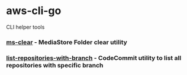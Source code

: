 # aws-cli-go
CLI helper tools

### [ms-clear](./cmd/ms-clear/README.md) - MediaStore Folder clear utility
### [list-repositories-with-branch](./cmd/list-repositories-with-branch/README.md) - CodeCommit utility to list all repositories with specific branch